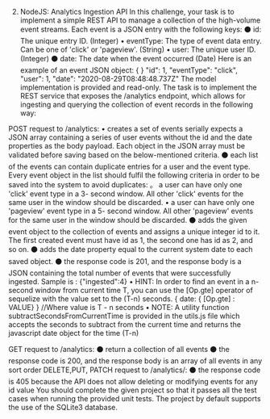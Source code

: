 2. NodeJS: Analytics Ingestion API
   In this challenge, your task is to implement a simple REST API to manage a collection of the high-volume event streams.
   Each event is a JSON entry with the following keys:
   ⚫ id: The unique entry ID. (Integer)
   • eventType: The type of event data entry. Can be one of 'click' or 'pageview'. (String)
   • user: The unique user ID. (Integer)
   ⚫ date: The date when the event occurred (Date)
   Here is an example of an event JSON object:
   {
   }
   "id": 1,
   "eventType": "click",
   "user": 1,
   "date":
   "2020-08-29T08:48:48.737Z"
   The model implementation is provided and read-only.
   The task is to implement the REST service that exposes the /analytics endpoint, which allows for ingesting and querying the collection of event records in the following way:

POST request to /analytics:
• creates a set of events serially
expects a JSON array containing a series of user
events without the id and the date properties as the body payload. Each object in the JSON array must be validated before saving based on the below-mentioned criteria. ⚫ each list of the events can contain duplicate entries for a user and the event type. Every event object in the list should fulfil the following criteria in order to be saved into the system to avoid duplicates:
。 a user can have only one 'click' event type in a 3- second window. All other 'click' events for the same user in the window should be discarded.
• a user can have only one 'pageview' event type in a 5- second window. All other 'pageview' events for the same user in the window should be discarded.
⚫ adds the given event object to the collection of events and assigns a unique integer id to it. The first created event must have id as 1, the second one has id as 2, and so on. ⚫ adds the date property equal to the current system date to each saved object.
⚫ the response code is 201, and the response body is a JSON containing the total number of events that were successfully ingested. Sample is :
{"ingested":4}
• HINT: In order to find an event in a n-second window from current time T, you can use the [Op.gte] operator of sequelize with the value set to the (T-n) seconds.
{ date: { [Op.gte] : VALUE} } //Where value is T - n seconds
• NOTE: A utility function subtractSecondsFromCurrentTime is provided in the utils.js file which accepts the seconds to subtract from the current time and returns the javascript date object for the time (T-n)

GET request to /analytics:
⚫ return a collection of all events
⚫ the response code is 200, and the response body is an array of all events in any sort order
DELETE,PUT, PATCH request to /analytics/<id>:
⚫ the response code is 405 because the API does not allow deleting or modifying events for any id value
You should complete the given project so that it passes all the test cases when running the provided unit tests. The project by default supports the use of the SQLite3
database.
